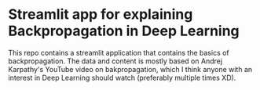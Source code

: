 # Streamlit app for explaining Backpropagation in Deep Learning

This repo contains a streamlit application that contains the basics of backpropagation. The data and content is mostly based on Andrej Karpathy's YouTube video on bakpropagation, which I think anyone with an interest in Deep Learning should watch (preferably multiple times XD).
